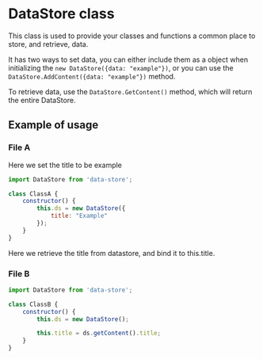 # DataStore class
This class is used to provide your classes and functions a common place to store, and retrieve, data.

It has two ways to set data, you can either include them as a object when initializing the `new DataStore({data: "example"})`, or you can use the `DataStore.AddContent({data: "example"})` method.

To retrieve data, use the `DataStore.GetContent()` method, which will return the entire DataStore.

## Example of usage
### File A

Here we set the title to be example
```js
import DataStore from 'data-store';

class ClassA {
    constructor() {
        this.ds = new DataStore({
            title: "Example"
        });
    }
}
```

Here we retrieve the title from datastore, and bind it to this.title.
### File B
```js
import DataStore from 'data-store';

class ClassB {
    constructor() {
        this.ds = new DataStore();

        this.title = ds.getContent().title;
    }
}
```